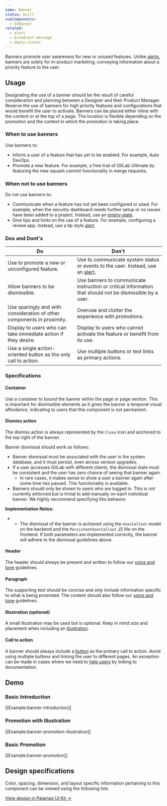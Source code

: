 ```yaml
---
name: Banner
status: built
vueComponents:
  - GlBanner
related:
  - alert
  - broadcast-message
  - empty-states
---
```


Banners promote user awareness for new or unused features. Unlike [alerts](/components/alert), banners are solely for in-product marketing, conveying information about a priority feature to the user.

## Usage

Designating the use of a banner should be the result of careful consideration and planning between a Designer and their Product Manager. Reserve the use of banners for high priority features and configurations that would benefit the user to activate. Banners can be placed either inline with the content or at the top of a page. The location is flexible depending on the promotion and the context in which the promotion is taking place.

### When to use banners

Use banners to:

- Inform a user of a feature that has yet to be enabled. For example, Auto DevOps.
- Promote a new feature. For example, a free trial of GitLab Ultimate by featuring the new squash commit functionality in merge requests.

### When not to use banners

Do not use banners to:

- Communicate when a feature has not yet been configured or used. For example, when the security dashboard needs further setup or no issues have been added to a project. Instead, use an [empty-state](https://design.gitlab.com/regions/empty-states).
- Give tips and hints on the use of a feature. For example, configuring a review app. Instead, use a tip style [alert](/components/alert).

### Dos and Dont's

| Do | Don't |
| ------ | ------ |
| Use to promote a new or unconfigured feature. | Use to communicate system status or events to the user. Instead, use an [alert](/components/alert). |
| Allow banners to be dismissible. | Use banners to communicate instruction or critical information that should not be dismissible by a user. |
| Use sparingly and with consideration of other components in proximity. | Overuse and clutter the experience with promotions. |
| Display to users who can take immediate action if they desire. | Display to users who cannot activate the feature or benefit from its use. |
| Use a single action-oriented button as the only call to action. | Use multiple buttons or text links as primary actions. |

### Specifications

#### Container

Use a container to bound the banner within the page or page section. This is important for dismissible elements as it gives the banner a temporal visual affordance, indicating to users that this component is not permanent.

#### Dismiss action

The dismiss action is always represented by the `Close` icon and anchored to the top right of the banner.

Banner dismissal should work as follows:
* Banner dismissal must be associated with the user in the system database, and it must persist, even across version upgrades.
* If a user accesses GitLab with different clients, the dismissal state must be consistent and the user has zero chance of seeing that banner again.
  * In rare cases, it makes sense to show a user a banner again after some time has passed. This functionality is available.
* Banners should only be shown to users who are logged in. This is not currently enforced but is trivial to add manually on each individual banner. We highly recommend specifying this behavior.

**Implementation Notes:**
*  * The dismissal of the banner is achieved using the `UserCallout` model on the backend and the `PersistentUserCallout` JS file on the frontend. If both parameters are implemented correctly, the banner will adhere to the dismissal guidelines above.


#### Header

The header should always be present and written to follow our [voice and tone](https://design.gitlab.com/content/voice-tone/) guidelines.

#### Paragraph

The supporting text should be concise and only include information specific to what is being promoted. The content should also follow our [voice and tone](https://design.gitlab.com/content/voice-tone/) guidelines.

#### Illustration *(optional)*

A small illustration may be used but is optional. Keep in mind size and placement when including an [illustration](https://design.gitlab.com/product-foundations/illustration).

#### Call to action

A banner should always include a [button](https://design.gitlab.com/components/button) as the primary call to action. Avoid using multiple buttons and linking the user to different pages. An exception can be made in cases where we need to [help users](https://design.gitlab.com/usability/helping-users) by linking to documentation.

## Demo

### Basic Introduction

[[Example:banner-introduction]]

### Promotion with Illustration

[[Example:banner-promotion-illustration]]

### Basic Promotion

[[Example:banner-promotion]]


## Design specifications

Color, spacing, dimension, and layout specific information pertaining to this component can be viewed using the following link:

[View design in Pajamas UI Kit →](https://www.figma.com/file/qEddyqCrI7kPSBjGmwkZzQ/Pajamas-UI-Kit?node-id=4845%3A7873)
